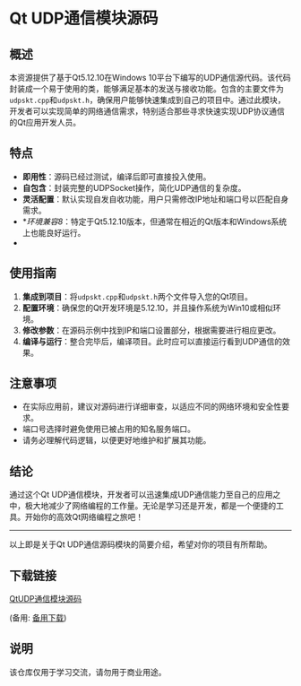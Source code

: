 # Qt UDP通信模块源码

## 概述

本资源提供了基于Qt5.12.10在Windows 10平台下编写的UDP通信源代码。该代码封装成一个易于使用的类，能够满足基本的发送与接收功能。包含的主要文件为`udpskt.cpp`和`udpskt.h`，确保用户能够快速集成到自己的项目中。通过此模块，开发者可以实现简单的网络通信需求，特别适合那些寻求快速实现UDP协议通信的Qt应用开发人员。

## 特点

- **即用性**：源码已经过测试，编译后即可直接投入使用。
- **自包含**：封装完整的UDPSocket操作，简化UDP通信的复杂度。
- **灵活配置**：默认实现自发自收功能，用户只需修改IP地址和端口号以匹配自身需求。
- **环境兼容8*：特定于Qt5.12.10版本，但通常在相近的Qt版本和Windows系统上也能良好运行。
- 
## 使用指南

1. **集成到项目**：将`udpskt.cpp`和`udpskt.h`两个文件导入您的Qt项目。
2. **配置环境**：确保您的Qt开发环境是5.12.10，并且操作系统为Win10或相似环境。
3. **修改参数**：在源码示例中找到IP和端口设置部分，根据需要进行相应更改。
4. **编译与运行**：整合完毕后，编译项目。此时应可以直接运行看到UDP通信的效果。

## 注意事项

- 在实际应用前，建议对源码进行详细审查，以适应不同的网络环境和安全性要求。
- 端口号选择时避免使用已被占用的知名服务端口。
- 请务必理解代码逻辑，以便更好地维护和扩展其功能。

## 结论

通过这个Qt UDP通信模块，开发者可以迅速集成UDP通信能力至自己的应用之中，极大地减少了网络编程的工作量。无论是学习还是开发，都是一个便捷的工具。开始你的高效Qt网络编程之旅吧！

---

以上即是关于Qt UDP通信源码模块的简要介绍，希望对你的项目有所帮助。

## 下载链接
[QtUDP通信模块源码](https://pan.quark.cn/s/2d232ab659de) 

(备用: [备用下载](https://pan.baidu.com/s/12VyGadRb4akXNCVIejaqbA?pwd=aqic))

## 说明

该仓库仅用于学习交流，请勿用于商业用途。
